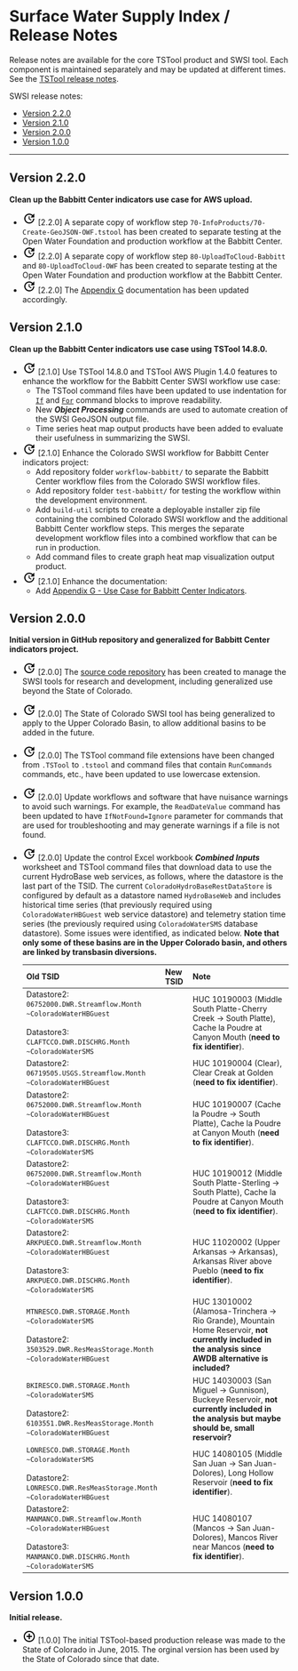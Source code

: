 # Surface Water Supply Index / Release Notes #

Release notes are available for the core TSTool product and SWSI tool.
Each component is maintained separately and may be updated at different times.
See the [TSTool release notes](http://opencdss.state.co.us/tstool/latest/doc-user/appendix-release-notes/release-notes/).

SWSI release notes:

*   [Version 2.2.0](#version-220)
*   [Version 2.1.0](#version-210)
*   [Version 2.0.0](#version-200)
*   [Version 1.0.0](#version-100)

----------

## Version 2.2.0 ##

**Clean up the Babbitt Center indicators use case for AWS upload.**

*   ![change](change.png) [2.2.0] A separate copy of workflow step
    `70-InfoProducts/70-Create-GeoJSON-OWF.tstool` has been created
    to separate testing at the Open Water Foundation and
    production workflow at the Babbitt Center.
*   ![change](change.png) [2.2.0] A separate copy of workflow step
    `80-UploadToCloud-Babbitt` and `80-UploadToCloud-OWF` has been created
    to separate testing at the Open Water Foundation and
    production workflow at the Babbitt Center.
*   ![change](change.png) [2.2.0] The [Appendix G](../appendix-g/use-case-babbitt-indicators.md)
    documentation has been updated accordingly.

## Version 2.1.0 ##

**Clean up the Babbitt Center indicators use case using TSTool 14.8.0.**

*   ![change](change.png) [2.1.0] Use TSTool 14.8.0 and TSTool AWS Plugin 1.4.0 features
    to enhance the workflow for the Babbitt Center SWSI workflow use case:
    +   The TSTool command files have been updated to use indentation for
        [`If`](https://opencdss.state.co.us/tstool/latest/doc-user/command-ref/If/If/) and
        [`For`](https://opencdss.state.co.us/tstool/latest/doc-user/command-ref/For/For/)
        command blocks  to improve readability.
    +   New ***Object Processing*** commands are used to automate creation of the SWSI GeoJSON output file.
    +   Time series heat map output products have been added to evaluate their usefulness in summarizing the SWSI.
*   ![change](change.png) [2.1.0] Enhance the Colorado SWSI workflow for Babbitt Center indicators project:
    +   Add repository folder `workflow-babbitt/` to separate
        the Babbitt Center workflow files from the Colorado SWSI workflow files.
    +   Add repository folder `test-babbitt/` for testing the workflow within the development environment.
    +   Add `build-util` scripts to create a deployable installer zip file containing the combined Colorado SWSI workflow
        and the additional Babbitt Center workflow steps.
        This merges the separate development workflow files into a combined workflow that can be run in production.
    +   Add command files to create graph heat map visualization output product.
*   ![change](change.png) [2.1.0] Enhance the documentation:
    +   Add [Appendix G - Use Case for Babbitt Center Indicators](https://models.openwaterfoundation.org/surface-water-supply-index/latest/doc-user/appendix-g/use-case-babbitt-indicators).

## Version 2.0.0 ##

**Initial version in GitHub repository and generalized for Babbitt Center indicators project.**

*   ![change](change.png) [2.0.0] The [source code repository](https://github.com/OpenWaterFoundation/owf-model-swsi)
    has been created to manage the SWSI tools for research and development, including generalized use beyond the State of Colorado.
*   ![change](change.png) [2.0.0] The State of Colorado SWSI tool has being generalized to apply to the Upper Colorado Basin,
    to allow additional basins to be added in the future.
*   ![change](change.png) [2.0.0] The TSTool command file extensions have been changed from `.TSTool` to `.tstool`
    and command files that contain `RunCommands` commands, etc., have been updated to use lowercase extension.
*   ![change](change.png) [2.0.0] Update workflows and software that have nuisance warnings to avoid such warnings.
    For example, the `ReadDateValue` command has been updated to have `IfNotFound=Ignore` parameter for commands that
    are used for troubleshooting and may generate warnings if a file is not found.
*   ![change](change.png) [2.0.0] Update the control Excel workbook ***Combined Inputs*** worksheet
    and TSTool command files that download data to use the current HydroBase web services, as follows,
    where the datastore is the last part of the TSID.
    The current `ColoradoHydroBaseRestDataStore` is configured by default as a datastore named `HydroBaseWeb`
    and includes historical time series (that previously required using `ColoradoWaterHBGuest` web service datastore)
    and telemetry station time series (the previously required using `ColoradoWaterSMS` database datastore).
    Some issues were identified, as indicated below.
    **Note that only some of these basins are in the Upper Colorado basin, and others are linked by transbasin diversions.**

    | **Old TSID** | **New TSID** | **Note** |
    | -- | -- | -- |
    | Datastore2:<br>`06752000.DWR.Streamflow.Month`<br>`~ColoradoWaterHBGuest`<br><br>Datastore3:<br>`CLAFTCCO.DWR.DISCHRG.Month`<br>`~ColoradoWaterSMS` | | HUC 10190003 (Middle South Platte-Cherry Creek -> South Platte), Cache la Poudre at Canyon Mouth (**need to fix identifier**). |
    | Datastore2:<br>`06719505.USGS.Streamflow.Month`<br>`~ColoradoWaterHBGuest` | | HUC 10190004 (Clear), Clear Creak at Golden (**need to fix identifier**). |
    | Datastore2:<br>`06752000.DWR.Streamflow.Month`<br>`~ColoradoWaterHBGuest`<br><br>Datastore3:<br>`CLAFTCCO.DWR.DISCHRG.Month`<br>`~ColoradoWaterSMS` | | HUC 10190007 (Cache la Poudre -> South Platte), Cache la Poudre at Canyon Mouth (**need to fix identifier**). |
    | Datastore2:<br>`06752000.DWR.Streamflow.Month`<br>`~ColoradoWaterHBGuest`<br><br>Datastore3:<br>`CLAFTCCO.DWR.DISCHRG.Month`<br>`~ColoradoWaterSMS` | | HUC 10190012 (Middle South Platte-Sterling -> South Platte), Cache la Poudre at Canyon Mouth (**need to fix identifier**). |
    | Datastore2:<br>`ARKPUECO.DWR.Streamflow.Month`<br>`~ColoradoWaterHBGuest`<br><br>Datastore3:<br>`ARKPUECO.DWR.DISCHRG.Month`<br>`~ColoradoWaterSMS` | | HUC 11020002 (Upper Arkansas -> Arkansas), Arkansas River above Pueblo (**need to fix identifier**). |
    | `MTNRESCO.DWR.STORAGE.Month`<br>`~ColoradoWaterSMS`<br><br>Datastore2:<br>`3503529.DWR.ResMeasStorage.Month`<br>`~ColoradoWaterHBGuest` | | HUC 13010002 (Alamosa-Trinchera -> Rio Grande), Mountain Home Reservoir, **not currently included in the analysis since AWDB alternative is included?** |
    | `BKIRESCO.DWR.STORAGE.Month`<br>`~ColoradoWaterSMS`<br><br>Datastore2:<br>`6103551.DWR.ResMeasStorage.Month`<br>`~ColoradoWaterHBGuest` | | HUC 14030003 (San Miguel -> Gunnison), Buckeye Reservoir, **not currently included in the analysis but maybe should be, small reservoir?** |
    | `LONRESCO.DWR.STORAGE.Month`<br>`~ColoradoWaterSMS`<br><br>Datastore2:<br>`LONRESCO.DWR.ResMeasStorage.Month`<br>`~ColoradoWaterHBGuest` | | HUC 14080105 (Middle San Juan -> San Juan-Dolores), Long Hollow Reservoir (**need to fix identifier**). |
    | Datastore2:<br>`MANMANCO.DWR.Streamflow.Month`<br>`~ColoradoWaterHBGuest`<br><br>Datastore3:<br>`MANMANCO.DWR.DISCHRG.Month`<br>`~ColoradoWaterSMS` | | HUC 14080107 (Mancos -> San Juan-Dolores), Mancos River near Mancos (**need to fix identifier**). |

## Version 1.0.0 ##

**Initial release.**

*   ![new](new.png) [1.0.0] The initial TSTool-based production release was made to the State of Colorado in June, 2015.
    The orginal version has been used by the State of Colorado since that date.
